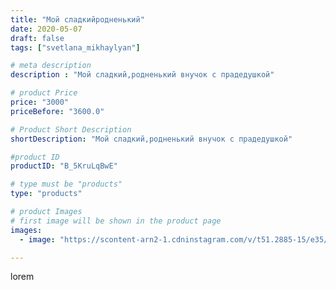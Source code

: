 ```yaml
---
title: "Мой сладкийродненький"
date: 2020-05-07
draft: false
tags: ["svetlana_mikhaylyan"]

# meta description
description : "Мой сладкий,родненький внучок с прадедушкой"

# product Price
price: "3000"
priceBefore: "3600.0"

# Product Short Description
shortDescription: "Мой сладкий,родненький внучок с прадедушкой"

#product ID
productID: "B_5KruLqBwE"

# type must be "products"
type: "products"

# product Images
# first image will be shown in the product page
images:
  - image: "https://scontent-arn2-1.cdninstagram.com/v/t51.2885-15/e35/95763279_695175884565395_2771332442772017670_n.jpg?se=8&tp=1&_nc_ht=scontent-arn2-1.cdninstagram.com&_nc_cat=111&_nc_ohc=4uHii1TilXEAX9wEhY_&ccb=7-4&oh=a242584e496605ba5bad8075de64bffa&oe=60824DBD&_nc_sid=86f79a&ig_cache_key=MjMwMzkxOTY2OTM2NzAyMDU0OA%3D%3D.2-ccb7-4"

---
```

lorem

